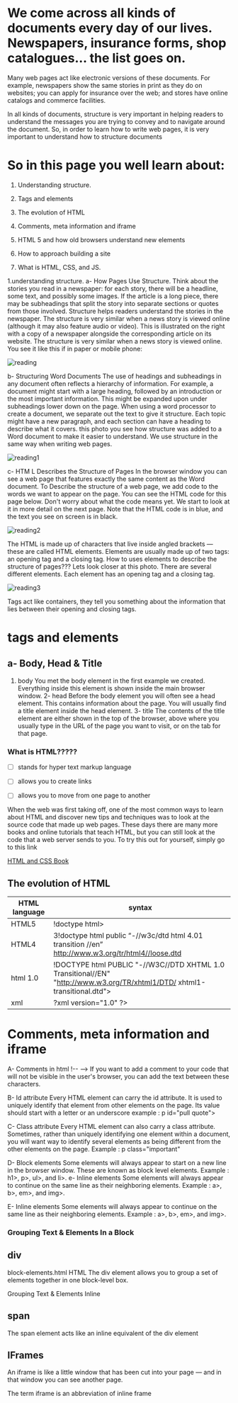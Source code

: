 # We come across all kinds of documents every day of our lives. Newspapers, insurance forms, shop catalogues... the list goes on.

Many web pages act like electronic versions of these documents. For example, newspapers show the same stories in print as they do on websites; you can apply for insurance over the web; and stores have online catalogs and commerce facilities.

In all kinds of documents, structure is very important in helping readers to understand the messages you are trying to convey and to navigate around the document. So, in order to learn how to write web pages, it is very important to understand
how to structure documents

# So in this page you well learn about:

1. Understanding structure.

2. Tags and elements

3. The evolution of HTML

4. Comments, meta information and iframe

5. HTML 5 and how old browsers understand new elements

6. How to approach building a site

7. What is HTML, CSS, and JS.

1.understanding structure. a- How Pages Use Structure. Think about the stories you read in a newspaper: for each story, there will be a headline, some text, and possibly some images. If the article is a long piece, there may be subheadings that split
the story into separate sections or quotes from those involved. Structure helps readers understand the stories in the newspaper. The structure is very similar when a news story is viewed online (although it may also feature audio or video).
This is illustrated on the right with a copy of a newspaper alongside the corresponding article on its website. The structure is very similar when a news story is viewed online. You see it like this if in paper or mobile phone:

![reading](https://github.com/naeemmusamh/Reading-note/blob/master/IMAGE/201/HTML%20reading.jpg?raw=true)

b- Structuring Word Documents The use of headings and subheadings in any document often reflects a hierarchy of information. For example, a document might start with a large heading, followed by an introduction or the most important information. This
might be expanded upon under subheadings lower down on the page. When using a word processor to create a document, we separate out the text to give it structure. Each topic might have a new paragraph, and each section can have a heading to
describe what it covers. this photo you see how structure was added to a Word document to make it easier to understand. We use structure in the same way when writing web pages.

![reading1](https://github.com/naeemmusamh/Reading-note/blob/master/IMAGE/201/HTML%20reading1.jpg?raw=true)

c- HTM L Describes the Structure of Pages In the browser window you can see a web page that features exactly the same content as the Word document. To Describe the structure of a web page, we add code to the words we want to appear on the page. You can
see the HTML code for this page below. Don't worry about what the code means yet. We start to look at it in more detail on the next page. Note that the HTML code is in blue, and the text you see on screen is in black.

![reading2](https://github.com/naeemmusamh/Reading-note/blob/master/IMAGE/201/HTML%20reading2.jpg?raw=true)

The HTML is made up of characters that live inside angled brackets — these are called HTML elements. Elements are usually made up of two tags: an opening tag and a closing tag. How to uses elements to describe the structure of pages??? Lets look closer
at this photo. There are several different elements. Each element has an opening tag and a closing tag.

![reading3](https://github.com/naeemmusamh/Reading-note/blob/master/IMAGE/201/HTML%20reading%203.jpg?raw=true)

Tags act like containers, they tell you something about the information that lies between their opening and closing tags.

# tags and elements

## a- Body, Head & Title

1. body You met the body element in the first example we created. Everything inside this element is shown inside the main browser window. 2- head Before the body element you will often see a head element. This contains information about the page. You
will usually find a title element inside the head element. 3- title The contents of the title element are either shown in the top of the browser, above where you usually type in the URL of the page you want to visit, or on the tab for that page.

### What is HTML?????

- [ ] stands for hyper text markup language

- [ ] allows you to create links

- [ ] allows you to move from one page to another

When the web was first taking off, one of the most common ways to learn about HTML and discover new tips and techniques was to look at the source code that made up web pages. These days there are many more books and online tutorials that teach HTML, but
you can still look at the code that a web server sends to you. To try this out for yourself, simply go to this link

[HTML and CSS Book](www.htmlandcssbook.com/code/)

## The evolution of HTML

|HTML language |syntax         |
|--------------|--------------|
|HTML5         |!doctype html>|
|HTML4         |3!doctype html public “-//w3c/dtd html 4.01 transition //en” http://www.w3.org/tr/html4//loose.dtd|
|html 1.0|!DOCTYPE html PUBLIC "-//W3C//DTD XHTML 1.0 Transitional//EN" "http://www.w3.org/TR/xhtml1/DTD/ xhtml1-transitional.dtd">|
|xml|?xml version="1.0" ?>|

# Comments, meta information and iframe

A- Comments in html !-- --> If you want to add a comment to your code that will not be visible in the user's browser, you can add the text between these characters.

B- Id attribute Every HTML element can carry the id attribute. It is used to uniquely identify that element from other elements on the page. Its value should start with a letter or an underscore example : p id="pull quote">

C- Class attribute Every HTML element can also carry a class attribute. Sometimes, rather than uniquely identifying one element within a document, you will want way to identify several elements as being different from the other elements on the page. Example
            : p class="important"

D- Block elements Some elements will always appear to start on a new line in the browser window. These are known as block level elements. Example : h1>, p>, ul>, and li>. e- Inline elements Some elements will always appear to continue on the same line
as their neighboring elements. Example : a>, b>, em>, and img>.

E- Inline elements Some elements will always appear to continue on the same line as their neighboring elements. Example : a>, b>, em>, and img>.

### Grouping Text & Elements In a Block

## div

block-elements.html HTML The div element allows you to group a set of elements together in one block-level box.

Grouping Text & Elements Inline

## span

The span element acts like an inline equivalent of the div element
## IFrames

An iframe is like a little window that has been cut into your page — and in that window you can see another page.

The term iframe is an abbreviation of inline frame
